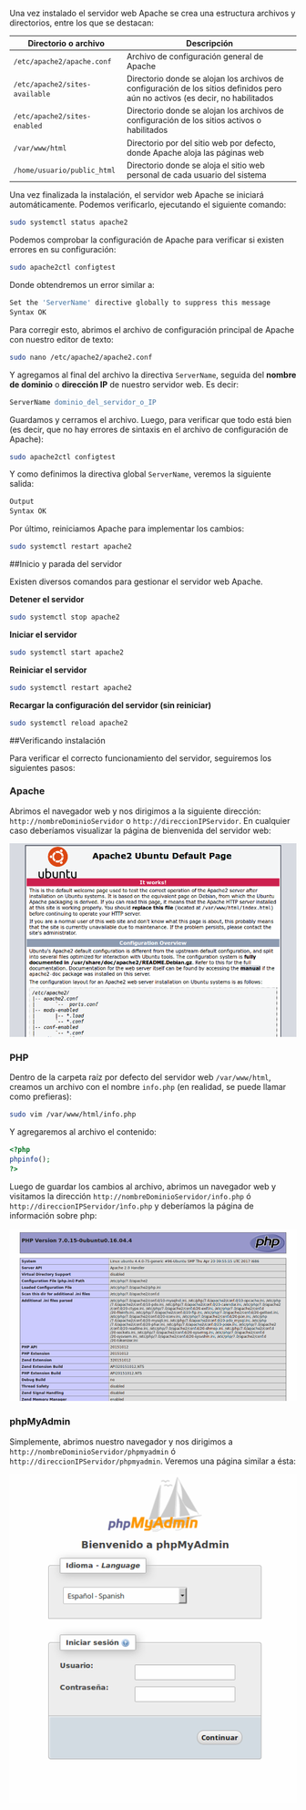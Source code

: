 Una vez instalado el servidor web Apache se crea una estructura archivos y directorios, entre los que se destacan: 

| Directorio o archivo     | Descripción          |
| ---------------------- | --------------------------------------- |
| `/etc/apache2/apache.conf`     | Archivo de configuración general de Apache|
| `/etc/apache2/sites-available` | Directorio donde se alojan los archivos de configuración de los sitios  definidos pero aún no activos (es decir, no habilitados|
| `/etc/apache2/sites-enabled`     | Directorio donde se alojan los archivos de configuración de los sitios  activos o habilitados|
| `/var/www/html`| Directorio por del sitio web por defecto, donde Apache aloja las páginas web|
| `/home/usuario/public_html`| Directorio donde se aloja el sitio web personal de cada usuario del sistema|


Una vez finalizada la instalación, el servidor web Apache se iniciará automáticamente. Podemos verificarlo, ejecutando el siguiente comando: 

```bash
sudo systemctl status apache2
```

Podemos comprobar la configuración de Apache para verificar si existen errores en su configuración:

```bash
sudo apache2ctl configtest
```

Donde obtendremos un error similar a:
```bash
Set the 'ServerName' directive globally to suppress this message 
Syntax OK
```
Para corregir esto, abrimos el archivo de configuración principal de Apache con nuestro editor de texto:

```bash
sudo nano /etc/apache2/apache2.conf
```
Y agregamos al final del archivo la directiva `ServerName`, seguida del **nombre de dominio** o **dirección IP** de nuestro servidor web. Es decir: 

```apache
ServerName dominio_del_servidor_o_IP 
```
Guardamos y cerramos el archivo. Luego, para verificar que todo está bien (es decir, que no hay errores de sintaxis en el archivo de configuración de Apache):

```bash
sudo apache2ctl configtest
```
Y como definimos la directiva global `ServerName`, veremos la siguiente salida: 

```apache
Output
Syntax OK
```

Por último, reiniciamos Apache para implementar los cambios:
```bash
sudo systemctl restart apache2
```


##Inicio y parada del servidor

Existen diversos comandos para gestionar el servidor web Apache. 

**Detener el servidor**
```bash
sudo systemctl stop apache2
```

**Iniciar el servidor**
```bash
sudo systemctl start apache2
```

**Reiniciar el servidor**
```bash
sudo systemctl restart apache2
```

**Recargar la configuración del servidor (sin reiniciar)**
```bash
sudo systemctl reload apache2
```

##Verificando instalación

Para verificar el correcto funcionamiento del servidor, seguiremos los siguientes pasos:

### Apache

Abrimos el navegador web y nos dirigimos a la siguiente dirección: `http://nombreDominioServidor` o `http://direccionIPServidor`. En cualquier caso deberíamos visualizar la página de bienvenida del servidor web:

![Apache](lamp/lampWorks.png)


### PHP

Dentro de la carpeta raíz por defecto del servidor web `/var/www/html`, creamos un archivo con el nombre `info.php` (en realidad, se puede llamar como prefieras):

```bash
sudo vim /var/www/html/info.php
```
Y agregaremos al archivo el contenido:

```php
<?php
phpinfo();
?>
```
Luego de guardar los cambios al archivo, abrimos un navegador web y visitamos la dirección `http://nombreDominioServidor/info.php` ó `http://direccionIPServidor/ìnfo.php` y deberíamos la página de información sobre php:

![PHPInfo](lamp/lampPhpInfo.png)

### phpMyAdmin
Simplemente, abrimos nuestro navegador y nos dirigimos a `http://nombreDominioServidor/phpmyadmin` ó `http://direccionIPServidor/phpmyadmin`. Veremos una página similar a ésta: 

![phpMyAdmin](lamp/lampPhpMyAdmin.png)